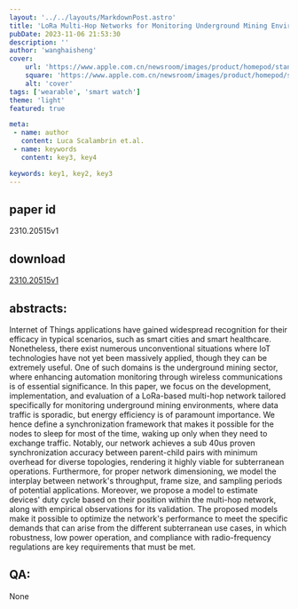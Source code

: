 ```yaml
---
layout: '../../layouts/MarkdownPost.astro'
title: 'LoRa Multi-Hop Networks for Monitoring Underground Mining Environments'
pubDate: 2023-11-06 21:53:30
description: ''
author: 'wanghaisheng'
cover:
    url: 'https://www.apple.com.cn/newsroom/images/product/homepod/standard/Apple-HomePod-hero-230118_big.jpg.large_2x.jpg'
    square: 'https://www.apple.com.cn/newsroom/images/product/homepod/standard/Apple-HomePod-hero-230118_big.jpg.large_2x.jpg'
    alt: 'cover'
tags: ['wearable', 'smart watch'] 
theme: 'light'
featured: true

meta:
 - name: author
   content: Luca Scalambrin et.al.
 - name: keywords
   content: key3, key4

keywords: key1, key2, key3
---
```


## paper id
2310.20515v1
## download
[2310.20515v1](http://arxiv.org/abs/2310.20515v1)
## abstracts:
Internet of Things applications have gained widespread recognition for their efficacy in typical scenarios, such as smart cities and smart healthcare. Nonetheless, there exist numerous unconventional situations where IoT technologies have not yet been massively applied, though they can be extremely useful. One of such domains is the underground mining sector, where enhancing automation monitoring through wireless communications is of essential significance. In this paper, we focus on the development, implementation, and evaluation of a LoRa-based multi-hop network tailored specifically for monitoring underground mining environments, where data traffic is sporadic, but energy efficiency is of paramount importance. We hence define a synchronization framework that makes it possible for the nodes to sleep for most of the time, waking up only when they need to exchange traffic. Notably, our network achieves a sub 40us proven synchronization accuracy between parent-child pairs with minimum overhead for diverse topologies, rendering it highly viable for subterranean operations. Furthermore, for proper network dimensioning, we model the interplay between network's throughput, frame size, and sampling periods of potential applications. Moreover, we propose a model to estimate devices' duty cycle based on their position within the multi-hop network, along with empirical observations for its validation. The proposed models make it possible to optimize the network's performance to meet the specific demands that can arise from the different subterranean use cases, in which robustness, low power operation, and compliance with radio-frequency regulations are key requirements that must be met.
## QA:
None
